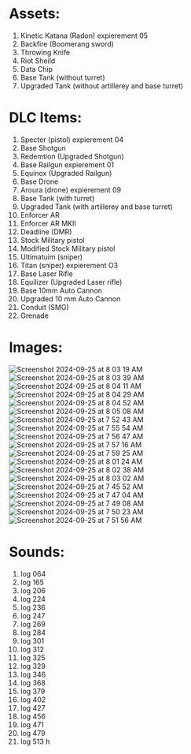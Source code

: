 # Assets:
1. Kinetic Katana (Radon) expierement 05
2. Backfire (Boomerang sword)
3. Throwing Knife
4. Riot Sheild
5. Data Chip
6. Base Tank (without turret)
7. Upgraded Tank (without artillerey and base turret)

# DLC Items:
1. Specter (pistol) expierement 04
2. Base Shotgun
3. Redemtion (Upgraded Shotgun)
4. Base Railgun expierement 01
5. Equinox (Upgraded Railgun)
6. Base Drone
7. Aroura (drone) expierement 09
8. Base Tank (with turret)
9. Upgraded Tank (with artillerey and base turret)
10. Enforcer AR
11. Enforcer AR MKII
12. Deadline (DMR)
13. Stock Military pistol
14. Modified Stock Military pistol
15. Ultimatuim (sniper)
16. Titan (sniper) expierement O3
17. Base Laser Rifle
18. Equilizer (Upgraded Laser rifle)
19. Base 10mm Auto Cannon
20. Upgraded 10 mm Auto Cannon
21. Conduit (SMG)
22. Grenade

# Images:
![Screenshot 2024-09-25 at 8 03 19 AM](https://github.com/user-attachments/assets/ec3602ea-91d2-46fb-bcca-eb3412a4997f)
![Screenshot 2024-09-25 at 8 03 39 AM](https://github.com/user-attachments/assets/c6c9580e-7407-4870-a7ca-e347872738af)
![Screenshot 2024-09-25 at 8 04 11 AM](https://github.com/user-attachments/assets/65ceb1a4-a802-4e45-b847-6a9850a12ca1)
![Screenshot 2024-09-25 at 8 04 29 AM](https://github.com/user-attachments/assets/2cf46f82-a06a-4a89-83a5-f60256865340)
![Screenshot 2024-09-25 at 8 04 52 AM](https://github.com/user-attachments/assets/a029e453-5e51-460c-bd2e-e122d98e7611)
![Screenshot 2024-09-25 at 8 05 08 AM](https://github.com/user-attachments/assets/9b66a2d7-eca1-4a08-89c2-e484d9fc85ce)
![Screenshot 2024-09-25 at 7 52 43 AM](https://github.com/user-attachments/assets/332a4014-a2ea-41fb-891c-592)
![Screenshot 2024-09-25 at 7 55 54 AM](https://github.com/user-attachments/assets/43f49a7a-75d3-4b22-8b26-d91516c53717)
![Screenshot 2024-09-25 at 7 56 47 AM](https://github.com/user-attachments/assets/8a8598f0-a0b1-4e82-a036-0de41af6ad58)
![Screenshot 2024-09-25 at 7 57 16 AM](https://github.com/user-attachments/assets/8c74dd00-9a2b-4ae5-9fa8-ed32adba07ba)
![Screenshot 2024-09-25 at 7 59 25 AM](https://github.com/user-attachments/assets/6621a46b-410f-4ad3-a52e-7f2e33a52038)
![Screenshot 2024-09-25 at 8 01 24 AM](https://github.com/user-attachments/assets/3e0da50b-e518-4c7e-b7ef-bec74794cfcc)
![Screenshot 2024-09-25 at 8 02 38 AM](https://github.com/user-attachments/assets/e2da25b2-bb34-4938-a74c-e542a44ad53b)
![Screenshot 2024-09-25 at 8 03 02 AM](https://github.com/user-attachments/assets/7fdafc8b-5b17-4144-8276-c77076399ffc)
![Screenshot 2024-09-25 at 7 45 52 AM](https://github.com/user-attachments/assets/4778c90f-1d0b-45fb-bf9c-6e86abcafcf1)
![Screenshot 2024-09-25 at 7 47 04 AM](https://github.com/user-attachments/assets/d6902490-30d2-4b7c-bc5a-5e41a363d48a)
![Screenshot 2024-09-25 at 7 49 08 AM](https://github.com/user-attachments/assets/3a1814d0-dade-42a8-98ed-daa80d68016c)
![Screenshot 2024-09-25 at 7 50 23 AM](https://github.com/user-attachments/assets/c9ee0481-9b54-4e44-a58c-8ae9f9047947)
![Screenshot 2024-09-25 at 7 51 56 AM](https://github.com/user-attachments/assets/3ae8df1e-424e-4c28-8124-955fe623179a)





# Sounds:
1. log 064
2. log 165
3. log 206
4. log 224
5. log 236
6. log 247
7. log 269
8. log 284
9. log 301
10. log 312
11. log 325
12. log 329
13. log 346
14. log 368
15. log 379
16. log 402
17. log 427
18. log 456
19. log 471
20. log 479
21. log 513
h
